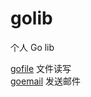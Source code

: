 # golib
个人 Go lib  

[gofile](https://github.com/fxtaoo/golib/tree/master/gofile) 文件读写  
[goemail](https://github.com/fxtaoo/golib/tree/master/goemail) 发送邮件  
